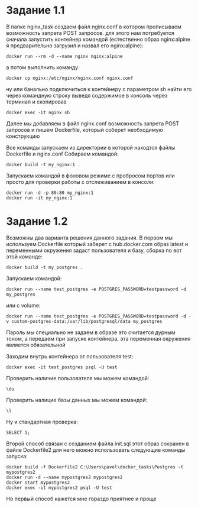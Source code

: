 # Задание 1.1
В папке nginx_task создаем файл nginx.conf в котором прописываем возможность запрета POST запросов.
для этого нам потребуется сначала запустить контейнер командой (естественно образ nginx:alpine я предварительно загрузил и назвал его nginx:alpine):

    docker run --rm -d --name nginx nginx:alpine

а потом выполнить команду:

    docker cp nginx:/etc/nginx/nginx.conf nginx.conf

ну или банально подключиться к контейнеру с параметром sh найти его через командную строку выведя содержимое в консоль через терминал и скопировав 

    docker exec -it nginx sh

Далее мы добавляем в файл nginx.conf возможность запрета POST запросов и пишем Dockerfile, который соберет необходимую конструкцию

Все команды запускаем из директории в которой находтся файлы Dockerfile и nginx.conf
Собираем командой:

    docker build -t my_nginx:1 .

Запускаем командой в фоновом режиме с пробросом портов или просто для проверки работы с отслеживанием в консоли:

    docker run -d -p 80:80 my_nginx:1
    docker run -it my_nginx:1

# Задание 1.2

Возможны два варианта решения данного задания. В первом мы используем Dockerfile который заберет с hub.docker.com образ latest и переменными окружения задаст пользователя и базу, сборка по вот этой команде:

    docker build -t my_postgres .

Запускаем командой:

    docker run --name test_postgres -e POSTGRES_PASSWORD=testpassword -d my_postgres

или с volume:

    docker run --name test_postgres -e POSTGRES_PASSWORD=testpassword -d -v custom-postgres-data:/var/lib/postgresql/data my_postgres

Пароль мы специально не задаем в образе это считается дурным тоном, а передаем при запуске контейнера, эта переменная окружения является обязательной

Заходим внутрь контейнера от пользователя test:

    docker exec -it test_postgres psql -U test

Проверить наличие пользователя мы можем командой:

    \du

Проверить налицие базы данных мы можем командой:

    \l

Ну и стандартная проверка:

    SELECT 1;

Второй способ связан с созданием файла init.sql этот образ сохранен в файле Dockerfile2 для него можно иcпользовать следующие команды запуска:

    docker build -f Dockerfile2 C:\Users\pavel\docker_tasks\Postgres -t mypostgres2
    docker run -d --name mypostgres2 mypostgres2 
    docker start mypostgres2
    docker exec -it mypostgres2 psql -U test

Но первый способ кажется мне гораздо приятнее и проще


